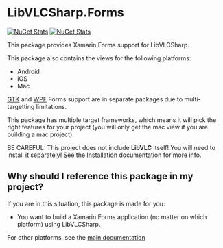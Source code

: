# LibVLCSharp.Forms

[![NuGet Stats](https://img.shields.io/nuget/v/LibVLCSharp.Forms.svg)](https://www.nuget.org/packages/LibVLCSharp.Forms)
[![NuGet Stats](https://img.shields.io/nuget/dt/LibVLCSharp.Forms.svg)](https://www.nuget.org/packages/LibVLCSharp.Forms)

This package provides Xamarin.Forms support for LibVLCSharp.

This package also contains the views for the following platforms:

- Android
- iOS
- Mac

[GTK](../LibVLCSharp.Forms.Platforms.GTK/README.md) and [WPF](../LibVLCSharp.Forms.Platforms.WPF/README.md) Forms support are in separate packages due to multi-targetting limitations.

This package has multiple target frameworks, which means it will pick the right features for your project (you will only get the mac view if you are building a mac project).

   BE CAREFUL: This project does not include **LibVLC** itself! You will need to install it separately!
   See the [Installation](../README.md#installation) documentation for more info.

## Why should I reference this package in my project?

If you are in this situation, this package is made for you:

- You want to build a Xamarin.Forms application (no matter on which platform) using LibVLCSharp.

For other platforms, see the [main documentation](../README.md)